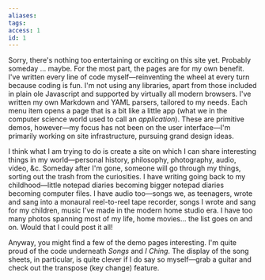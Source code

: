 ```yaml
---
aliases: 
tags:
access: 1
id: 1
---
```


Sorry, there's nothing too entertaining or exciting on this site yet. Probably someday ... maybe. For the most part, the pages are for my own benefit. I've written every line of code myself—reinventing the wheel at every turn because coding is fun. I'm not using any libraries, apart from those included in plain ole Javascript and supported by virtually all modern browsers. I've written my own Markdown and YAML parsers, tailored to my needs. Each menu item opens a page that is a bit like a little app (what we in the computer science world used to call an *application*). These are primitive demos, however—my focus has not been on the user interface—I'm primarily working on site infrastructure, pursuing grand design ideas.

I think what I am trying to do is create a site on which I can share interesting things in my world—personal history, philosophy, photography, audio, video, &c. Someday after I'm gone, someone will go through my things, sorting out the trash from the curiosities. I have writing going back to my childhood—little notepad diaries becoming bigger notepad diaries becoming computer files. I have audio too—songs we, as teenagers, wrote and sang into a monaural reel-to-reel tape recorder, songs I wrote and sang for my children, music I've made in the modern home studio era. I have too many photos spanning most of my life, home movies... the list goes on and on. Would that I could post it all!

Anyway, you might find a few of the demo pages interesting. I'm quite proud of the code underneath *Songs* and *I Ching*. The display of the song sheets, in particular, is quite clever if I do say so myself—grab a guitar and check out the transpose (key change) feature.
